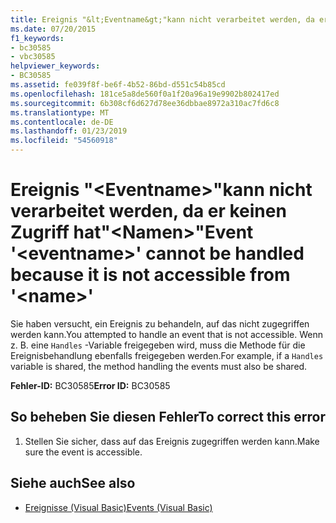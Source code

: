 ```yaml
---
title: Ereignis "&lt;Eventname&gt;"kann nicht verarbeitet werden, da er keinen Zugriff hat"&lt;Namen&gt;"
ms.date: 07/20/2015
f1_keywords:
- bc30585
- vbc30585
helpviewer_keywords:
- BC30585
ms.assetid: fe039f8f-be6f-4b52-86bd-d551c54b85cd
ms.openlocfilehash: 181ce5a8de560f0a1f20a96a19e9902b802417ed
ms.sourcegitcommit: 6b308cf6d627d78ee36dbbae8972a310ac7fd6c8
ms.translationtype: MT
ms.contentlocale: de-DE
ms.lasthandoff: 01/23/2019
ms.locfileid: "54560918"
---
```

# <a name="event-lteventnamegt-cannot-be-handled-because-it-is-not-accessible-from-ltnamegt"></a><span data-ttu-id="b27d8-102">Ereignis "&lt;Eventname&gt;"kann nicht verarbeitet werden, da er keinen Zugriff hat"&lt;Namen&gt;"</span><span class="sxs-lookup"><span data-stu-id="b27d8-102">Event '&lt;eventname&gt;' cannot be handled because it is not accessible from '&lt;name&gt;'</span></span>
<span data-ttu-id="b27d8-103">Sie haben versucht, ein Ereignis zu behandeln, auf das nicht zugegriffen werden kann.</span><span class="sxs-lookup"><span data-stu-id="b27d8-103">You attempted to handle an event that is not accessible.</span></span> <span data-ttu-id="b27d8-104">Wenn z. B. eine `Handles` -Variable freigegeben wird, muss die Methode für die Ereignisbehandlung ebenfalls freigegeben werden.</span><span class="sxs-lookup"><span data-stu-id="b27d8-104">For example, if a `Handles` variable is shared, the method handling the events must also be shared.</span></span>  
  
 <span data-ttu-id="b27d8-105">**Fehler-ID:** BC30585</span><span class="sxs-lookup"><span data-stu-id="b27d8-105">**Error ID:** BC30585</span></span>  
  
## <a name="to-correct-this-error"></a><span data-ttu-id="b27d8-106">So beheben Sie diesen Fehler</span><span class="sxs-lookup"><span data-stu-id="b27d8-106">To correct this error</span></span>  
  
1.  <span data-ttu-id="b27d8-107">Stellen Sie sicher, dass auf das Ereignis zugegriffen werden kann.</span><span class="sxs-lookup"><span data-stu-id="b27d8-107">Make sure the event is accessible.</span></span>  
  
## <a name="see-also"></a><span data-ttu-id="b27d8-108">Siehe auch</span><span class="sxs-lookup"><span data-stu-id="b27d8-108">See also</span></span>
- [<span data-ttu-id="b27d8-109">Ereignisse (Visual Basic)</span><span class="sxs-lookup"><span data-stu-id="b27d8-109">Events (Visual Basic)</span></span>](~/docs/visual-basic/programming-guide/language-features/events/index.md)
